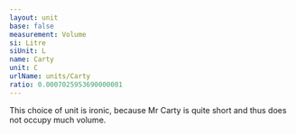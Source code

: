 ```yaml
---
layout: unit
base: false
measurement: Volume
si: Litre
siUnit: L
name: Carty
unit: C
urlName: units/Carty
ratio: 0.0007025953690000001
---
```


This choice of unit is ironic, because Mr Carty is quite short and thus does not occupy much volume.
